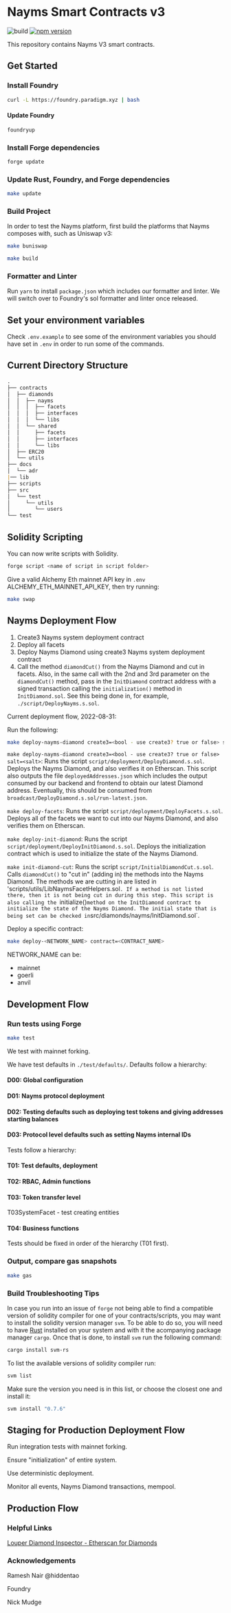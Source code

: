 # Nayms Smart Contracts v3

![build](https://github.com/nayms/contracts3/actions/workflows/CI.yml/badge.svg)  [![npm version](https://img.shields.io/npm/v/@nayms/contracts/latest.svg)](https://www.npmjs.com/package/@nayms/contracts/v/latest)


This repository contains Nayms V3 smart contracts.

## Get Started  

### Install Foundry

```zsh
curl -L https://foundry.paradigm.xyz | bash
```

#### Update Foundry

```zsh
foundryup
```

### Install Forge dependencies

```zsh
forge update
```

### Update Rust, Foundry, and Forge dependencies

```zsh
make update
```

### Build Project

In order to test the Nayms platform, first build the platforms that Nayms composes with, such as Uniswap v3:

```zsh
make buniswap
```

```zsh
make build
```

### Formatter and Linter

Run `yarn` to install `package.json` which includes our formatter and linter. We will switch over to Foundry's sol formatter and linter once released.  

## Set your environment variables

Check `.env.example` to see some of the environment variables you should have set in `.env` in order to run some of the commands.

## Current Directory Structure

```md
.
├── contracts
│  ├── diamonds
│  │  ├── nayms
│  │  │  ├── facets
│  │  │  ├── interfaces
│  │  │  └── libs
│  │  └── shared
│  │     ├── facets
│  │     ├── interfaces
│  │     └── libs
│  ├── ERC20
│  └── utils
├── docs
│  └── adr
|── lib
├── scripts
├── src
│  └── test
│     └── utils
│        └── users
└── test
```

## Solidity Scripting

You can now write scripts with Solidity.

```zsh
forge script <name of script in script folder>
```

Give a valid Alchemy Eth mainnet API key in `.env` ALCHEMY_ETH_MAINNET_API_KEY, then try running:

```zsh
make swap
```

## Nayms Deployment Flow

1. Create3 Nayms system deployment contract
2. Deploy all facets
3. Deploy Nayms Diamond using create3 Nayms system deployment contract
4. Call the method `diamondCut()` from the Nayms Diamond and cut in facets. Also, in the same call with the 2nd and 3rd parameter on the `diamondCut()` method, pass in the `InitDiamond` contract address with a signed transaction calling the `initialization()` method in `InitDiamond.sol`. See this being done in, for example, `./script/DeployNayms.s.sol`.

Current deployment flow, 2022-08-31:

Run the following:

```zsh
make deploy-nayms-diamond create3=<bool - use create3? true or false> salt=<salt> && make deploy-facets && make deploy-init-diamond && make init-diamond-cut
```

`make deploy-nayms-diamond create3=<bool - use create3? true or false> salt=<salt>`: Runs the script `script/deployment/DeployDiamond.s.sol`. Deploys the Nayms Diamond, and also verifies it on Etherscan. This script also outputs the file `deployedAddresses.json` which includes the output consumed by our backend and frontend to obtain our latest Diamond address. Eventually, this should be consumed from `broadcast/DeployDiamond.s.sol/run-latest.json`.

`make deploy-facets`: Runs the script `script/deployment/DeployFacets.s.sol`. Deploys all of the facets we want to cut into our Nayms Diamond, and also verifies them on Etherscan.

`make deploy-init-diamond`: Runs the script `script/deployment/DeployInitDiamond.s.sol`. Deploys the initialization contract which is used to initialize the state of the Nayms Diamond.

`make init-diamond-cut`: Runs the script `script/InitialDiamondCut.s.sol`. Calls `diamondCut()` to "cut in" (adding in) the methods into the Nayms Diamond. The methods we are cutting in are listed in 'scripts/utils/LibNaymsFacetHelpers.sol`. If a method is not listed there, then it is not being cut in during this step. This script is also calling the `initialize()` method on the InitDiamond contract to initialize the state of the Nayms Diamond. The initial state that is being set can be checked in `src/diamonds/nayms/InitDiamond.sol`.


Deploy a specific contract:

```zsh
make deploy-<NETWORK_NAME> contract=<CONTRACT_NAME>
```

NETWORK_NAME can be:

 - mainnet
 - goerli
 - anvil

## Development Flow

### Run tests using Forge

```zsh
make test
```

We test with mainnet forking.

We have test defaults in `./test/defaults/`. Defaults follow a hierarchy:

#### D00: Global configuration

#### D01: Nayms protocol deployment

#### D02: Testing defaults such as deploying test tokens and giving addresses starting balances

#### D03: Protocol level defaults such as setting Nayms internal IDs

Tests follow a hierarchy:

#### T01: Test defaults, deployment

#### T02: RBAC, Admin functions

#### T03: Token transfer level

T03SystemFacet - test creating entities

#### T04: Business functions

Tests should be fixed in order of the hierarchy (T01 first).


### Output, compare gas snapshots

```zsh
make gas
```
### Build Troubleshooting Tips

In case you run into an issue of `forge` not being able to find a compatible version of solidity compiler for one of your contracts/scripts, you may want to install the solidity version manager `svm`. To be able to do so, you will need to have [Rust](https://www.rust-lang.org/tools/install) installed on your system and with it the acompanying package manager `cargo`. Once that is done, to install `svm` run the following command:

```zsh
cargo install svm-rs
```

To list the available versions of solidity compiler run:

```zsh
svm list
```

Make sure the version you need is in this list, or choose the closest one and install it: 

```zsh
svm install "0.7.6"
```
## Staging for Production Deployment Flow

Run integration tests with mainnet forking.

Ensure "initialization" of entire system.

Use deterministic deployment.

Monitor all events, Nayms Diamond transactions, mempool.

## Production Flow

### Helpful Links

[Louper Diamond Inspector - Etherscan for Diamonds](https://louper.dev/)

### Acknowledgements  

Ramesh Nair @hiddentao

Foundry

Nick Mudge
